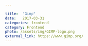 ```yaml
---

title:  "Gimp"
date:   2017-03-31
categories: frontend
category: Frontend
photo: /assets/img/GIMP-logo.png
external_link: https://www.gimp.org/
---
```

